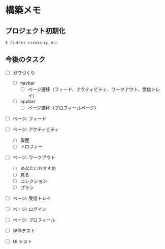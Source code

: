 # 構築メモ

## プロジェクト初期化

```
$ flutter create cp_ntc
```

## 今後のタスク

- [ ] ガワづくり
    - [ ] navbar 
        - [ ] ページ遷移（フィード、アクティビティ、ワークアウト、受信トレイ）
    - [ ] appbar 
        - [ ] ページ遷移（プロフィールページ）
        
- [ ] ページ: フィード

- [ ] ページ: アクティビティ
    - [ ] 履歴
    - [ ] トロフィー
    
- [ ] ページ: ワークアウト
    - [ ] あなたにおすすめ
    - [ ] 見る
    - [ ] コレクション
    - [ ] プラン

- [ ] ページ: 受信トレイ

- [ ] ページ: ログイン

- [ ] ページ: プロフィール

- [ ] 単体テスト

- [ ] UI テスト